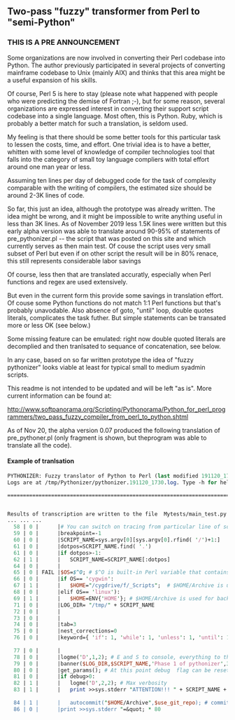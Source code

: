 ## Two-pass "fuzzy" transformer from Perl to "semi-Python" 
### THIS IS A PRE ANNOUNCEMENT 

Some organizations are now involved in converting their Perl codebase into Python. The author previously participated in several projects of converting mainframe codebase to Unix (mainly AIX) and thinks that this area might be a useful expansion of his skills. 
 
Of course, Perl 5 is here to stay (please note what happened with people who were predicting the demise of Fortran ;-), but for some reason, 
several organizations are expressed interest in converting their support script codebase into a single language. Most often, this is Python. 
Ruby, which is probably a better match for such a translation, is seldom used. 

My feeling is that there should be some better tools for this particular task to lessen the costs, time, and effort. One trivial idea is to have a better, whitten with some level of knowledge of compiler technologies tool that falls into the category of small toy language  compliers with total effort around one man year or less. 

Assuming ten lines per day of debugged code for the task of complexity comparable with the writing of compilers, the estimated size should be around 2-3K lines of code. 

So far, this just an idea, although the prototype was already written. The idea might be wrong, and it might be impossible to write anything useful in less than 3K lines. As of November 2019 less 1.5K lines were written but this early alpha version was able to translate around 90-95% of statements of pre_pythonizer.pl -- the script that was posted on this site and which currently serves as then main test. Of couse the script uses very small subset of Perl but even if on other script the result will be in 80% renace, this still represents considerable labor savings

Of course, less then that are translated accuratly, especially when Perl functions and regex are used extensively.  

But even in the current form this provide some savings in translation effort. Of couse some Python functions do not match 1:1 Perl functions  but that's probably unavodable. Also absence of goto, "until" loop, double quotes literals, complicates the task futher. But simple statements can be transated more or less OK (see below.)  

Some missing feature can be emulated: right now double quoted literals are decomplied and then tranlsated to sequance of concatenation, see below. 

In any case, based on so far written prototype  the idea of "fuzzy pythonizer" looks viable at least for typical small to medium syadmin scripts. 

This readme is not intended to be updated and will be left "as is". More current information can be found at:  

http://www.softpanorama.org/Scripting/Pythonorama/Python_for_perl_programmers/two_pass_fuzzy_compiler_from_perl_to_python.shtml

As of Nov 20, the alpha version 0.07 produced the following translation of pre_pythoner.pl (only fragment is shown, but theprogram was able to translate all the code). 

#### Example of tranlsation 

```Perl
PYTHONIZER: Fuzzy translator of Python to Perl (last modified 191120_1730) Running at 19/11/20 17:30
Logs are at /tmp/Pythonizer/pythonizer.191120_1730.log. Type -h for help.

================================================================================


Results of transcription are written to the file  Mytests/main_test.py
... ... ... 
  58 | 0 |      |# You can switch on tracing from particular line of source ( -1 to disable)
  59 | 0 |      |breakpoint=-1                                                            #Perl: $breakpoint=-1;
  60 | 0 |      |SCRIPT_NAME=sys.argv[0][sys.argv[0].rfind( '/')+1:]                      #Perl: $SCRIPT_NAME=substr($0,rindex($0,'/')+1);
  61 | 0 |      |dotpos=SCRIPT_NAME.find( '.')                                            #Perl: if( ($dotpos=index($SCRIPT_NAME,'.'))>-1 ) {
  61 | 0 |      |if dotpos>-1:                                                            #Perl: if( ($dotpos=index($SCRIPT_NAME,'.'))>-1 ) {
  62 | 1 |      |   SCRIPT_NAME=SCRIPT_NAME[:dotpos]                                      #Perl: $SCRIPT_NAME=substr($SCRIPT_NAME,0,$dotpos);
  64 | 0 |      |
  65 | 0 | FAIL |$OS=$^O; # $^O is built-in Perl variable that contains OS name
  66 | 0 |      |if OS== 'cygwin':                                                        #Perl: if($OS eq 'cygwin' ){
  67 | 1 |      |   $HOME="/cygdrive/f/_Scripts";  # $HOME/Archive is used for backups
  68 | 0 |      |elif OS== 'linux'):                                                      #Perl: }elsif($OS eq 'linux' ){
  69 | 1 |      |   $HOME=ENV{'HOME'}; # $HOME/Archive is used for backups
  71 | 0 |      |LOG_DIR= "/tmp/" + SCRIPT_NAME                                           #Perl: $LOG_DIR="/tmp/$SCRIPT_NAME";
  72 | 0 |      |
  73 | 0 |      |
  74 | 0 |      |tab=3                                                                    #Perl: $tab=3;
  75 | 0 |      |nest_corrections=0                                                        #Perl: $nest_corrections=0;
  76 | 0 |      |keyword={ 'if': 1, 'while': 1, 'unless': 1, 'until': 1, 'for': 1, 'foreach': 1, 'given': 1, 'when': 1, 'default': 1}
                                                                         #Perl: %keyword=('if'=>1,'while'=>1,'unless'=>1, 'until'=>1,'for'=>1,'foreach'=>1,'given'=>1,'when'=>1,'default'=>1);
  77 | 0 |      |
  78 | 0 |      |logme('D',1,2); # E and S to console, everything to the log.
  79 | 0 |      |banner($LOG_DIR,$SCRIPT_NAME,'Phase 1 of pythonizer',30); # Opens SYSLOG and print STDERRs banner; parameter 4 is log retention period
  80 | 0 |      |get_params(); # At this point debug  flag can be reset
  81 | 0 |      |if debug>0:                                                               #Perl: if( $debug>0 ){
  82 | 1 |      |   logme('D',2,2); # Max verbosity
  83 | 1 |      |   print >>sys.stderr "ATTENTION!!! " + SCRIPT_NAME + " is working in debugging mode " + debug + " with autocommit of source to " + HOME + "/Archive\"
                                                                         #Perl: print STDERR "ATTENTION!!! $SCRIPT_NAME is working in debugging mode $debug with autocommit of source to $HOME/Archive\n";
  84 | 1 |      |   autocommit("$HOME/Archive",$use_git_repo); # commit source archive directory (which can be controlled by GIT)
  86 | 0 |      |print >>sys.stderr "=&quot; * 80                                       #Perl: print STDERR  "=" x 80,"\n";

